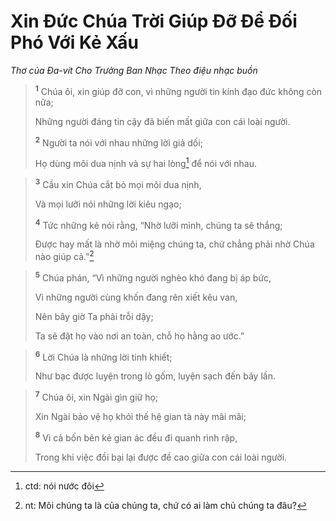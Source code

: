# Xin Ðức Chúa Trời Giúp Ðỡ Ðể Ðối Phó Với Kẻ Xấu
*Thơ của Ða-vít Cho Trưởng Ban Nhạc Theo điệu nhạc buồn*

> <sup><b>1</b></sup> Chúa ôi, xin giúp đỡ con, vì những người tin kính đạo đức không còn nữa;
> 
> Những người đáng tin cậy đã biến mất giữa con cái loài người.
> 
> <sup><b>2</b></sup> Người ta nói với nhau những lời giả dối;
> 
> Họ dùng môi dua nịnh và sự hai lòng[^1] để nói với nhau.
>


> <sup><b>3</b></sup> Cầu xin Chúa cắt bỏ mọi môi dua nịnh,
> 
> Và mọi lưỡi nói những lời kiêu ngạo;
> 
> <sup><b>4</b></sup> Tức những kẻ nói rằng, “Nhờ lưỡi mình, chúng ta sẽ thắng;
> 
> Ðược hay mất là nhờ môi miệng chúng ta, chứ chẳng phải nhờ Chúa nào giúp cả.”[^2]
>


> <sup><b>5</b></sup> Chúa phán, “Vì những người nghèo khó đang bị áp bức,
> 
> Vì những người cùng khốn đang rên xiết kêu van,
> 
> Nên bây giờ Ta phải trỗi dậy;
> 
> Ta sẽ đặt họ vào nơi an toàn, chỗ họ hằng ao ước.”
>


> <sup><b>6</b></sup> Lời Chúa là những lời tinh khiết;
> 
> Như bạc được luyện trong lò gốm, luyện sạch đến bảy lần.
>


> <sup><b>7</b></sup> Chúa ôi, xin Ngài gìn giữ họ;
> 
> Xin Ngài bảo vệ họ khỏi thế hệ gian tà này mãi mãi;
> 
> <sup><b>8</b></sup> Vì cả bốn bên kẻ gian ác đều đi quanh rình rập,
> 
> Trong khi việc đồi bại lại được đề cao giữa con cái loài người.
>

[^1]: ctd: nói nước đôi
[^2]: nt: Môi chúng ta là của chúng ta, chứ có ai làm chủ chúng ta đâu?